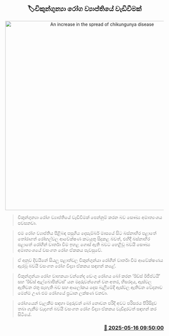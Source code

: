 <p align='center'><b><h2 align='center' title='An increase in the spread of chikungunya disease'>🏷චිකුන්ගුන්‍යා රෝග ව්‍යාප්තියේ වැඩිවීමක්</h2></b></p>
<p align='center'><img src='https://helakuru.sgp1.cdn.digitaloceanspaces.com/esana/images/lib/dengue.jpg' width='600' alt='An increase in the spread of chikungunya disease'></p>

> චිකුන්ගුන්‍යා රෝග ව්‍යාප්තියේ වැඩිවීමක් පෙන්නුම් කරන බව සෞඛ්‍ය අමාත්‍යංශය පවසනවා.

> එම රෝග ව්‍යාප්තිය පිළිබ﻿ඳ පසුගිය දෙසැම්බර් මාසයේ සිට බස්නාහිර පළාතේ තෝරාගත් රෝහල්වල ආවේක්ෂණ ක‍ටයුතු සිදුකළ බවත්, එහිදී බස්නාහිර පළාතේ රෝගීන් වාර්තා වීම ඉහළ ගොස් ඇති බවට හෙළිවූ බවයි සෞඛ්‍ය අමාත්‍යංශයේ වසංගත රෝග ඒකකය පැවසුවේ.

> ඒ අනුව දිවයිනේ සියලු පළාත්වල චිකුන්ගුන්යා රෝගීන් වාර්තා වීම ආවේක්ෂණය ඇරඹූ බවයි වසංගත රෝග විද්‍යා ඒකකය සඳහන් කළේ.

> චිකුන්ගුන්යා රෝග වාහකයා වන්නේද ඩෙංගු රෝගය බෝ කරන ‘ඊඩ්ස් ඊජිප්ටයි’ සහ ‘ඊඩ්ස් ඇල්බොපික්ටස්’ යන මදුරුවන්ගෙන් වන අතර, හිසරදය, ඇස්වල ඇතිවන රතු පැහැති බව සහ ආලෝකය දෙස බැලීමේදී ඇස්වල ඇතිවන වේදනාව මෙන්ම උණ එම රෝගයේ ප්‍රධාන ලක්ෂණ වනවා.

> රෝගයෙන් වැලකීම සඳහා මදුරුවන් බෝ නොවන පරිදි අවට පරිසරය පිරිසිදුව තබා ගැනීම වැදගත් බවයි වසංගත රෝග විද්‍යා ඒකකය වැඩිදුරටත් සඳහන් කර සිටියේ.



<h3 align='right'><a href='https://www.helakuru.lk/esana/p/110133/'>📅 2025-05-16 09:50:00</a></h3>
